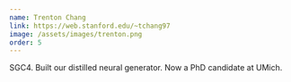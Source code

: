 ```yaml
---
name: Trenton Chang
link: https://web.stanford.edu/~tchang97
image: /assets/images/trenton.png
order: 5
---
```

SGC4. Built our distilled neural generator. Now a PhD candidate at UMich.
